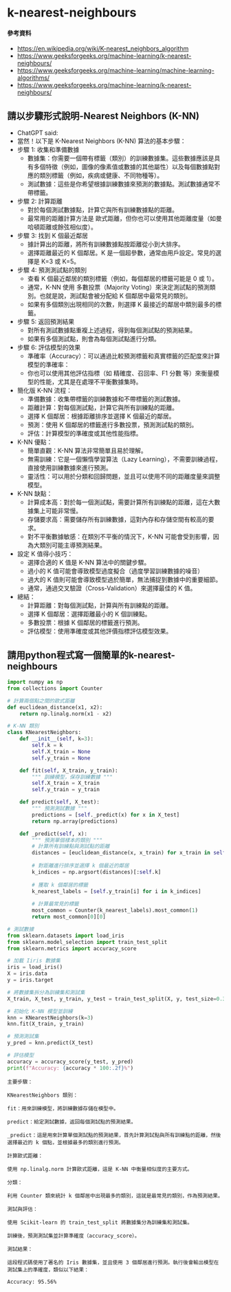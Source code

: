# k-nearest-neighbours

#### 參考資料
- https://en.wikipedia.org/wiki/K-nearest_neighbors_algorithm
- https://www.geeksforgeeks.org/machine-learning/k-nearest-neighbours/
- https://www.geeksforgeeks.org/machine-learning/machine-learning-algorithms/
- https://www.geeksforgeeks.org/machine-learning/k-nearest-neighbours/
## 請以步驟形式說明-Nearest Neighbors (K-NN)
- ChatGPT said:
- 當然！以下是 K-Nearest Neighbors (K-NN) 算法的基本步驟：
- 步驟 1: 收集和準備數據
  - 數據集：你需要一個帶有標籤（類別）的訓練數據集。這些數據應該是具有多個特徵（例如，圖像的像素值或數據的其他屬性）以及每個數據點對應的類別標籤（例如，疾病或健康、不同物種等）。
  - 測試數據：這些是你希望根據訓練數據來預測的數據點。測試數據通常不帶標籤。
- 步驟 2: 計算距離
  - 對於每個測試數據點，計算它與所有訓練數據點的距離。
  - 最常用的距離計算方法是 歐式距離，但你也可以使用其他距離度量（如曼哈頓距離或餘弦相似度）。
- 步驟 3: 找到 K 個最近鄰居
  - 據計算出的距離，將所有訓練數據點按距離從小到大排序。
  - 選擇距離最近的 K 個鄰居。K 是一個超參數，通常由用戶設定。常見的選擇是 K=3 或 K=5。
- 步驟 4: 預測測試點的類別
  - 查看 K 個最近鄰居的類別標籤（例如，每個鄰居的標籤可能是 0 或 1）。
  - 通常，K-NN 使用 多數投票（Majority Voting）來決定測試點的預測類別。也就是說，測試點會被分配給 K 個鄰居中最常見的類別。
  - 如果有多個類別出現相同的次數，則選擇 K 最接近的鄰居中類別最多的標籤。
- 步驟 5: 返回預測結果
  - 對所有測試數據點重複上述過程，得到每個測試點的預測結果。
  - 如果有多個測試點，則會為每個測試點進行分類。
- 步驟 6: 評估模型的效果
  - 準確率（Accuracy）：可以通過比較預測標籤和真實標籤的匹配度來計算模型的準確率：
  - 你也可以使用其他評估指標（如 精確度、召回率、F1 分數 等）來衡量模型的性能，尤其是在處理不平衡數據集時。
- 簡化版 K-NN 流程： 
  - 準備數據：收集帶標籤的訓練數據和不帶標籤的測試數據。
  - 距離計算：對每個測試點，計算它與所有訓練點的距離。
  - 選擇 K 個鄰居：根據距離排序並選擇 K 個最近的鄰居。
  - 預測：使用 K 個鄰居的標籤進行多數投票，預測測試點的類別。
  - 評估：計算模型的準確度或其他性能指標。
- K-NN 優點：
  - 簡單直觀：K-NN 算法非常簡單且易於理解。
  - 無需訓練：它是一個懶惰學習算法（Lazy Learning），不需要訓練過程，直接使用訓練數據來進行預測。
  - 靈活性：可以用於分類和回歸問題，並且可以使用不同的距離度量來調整模型。
- K-NN 缺點：
  - 計算成本高：對於每一個測試點，需要計算所有訓練點的距離，這在大數據集上可能非常慢。
  - 存儲要求高：需要儲存所有訓練數據，這對內存和存儲空間有較高的要求。
  - 對不平衡數據敏感：在類別不平衡的情況下，K-NN 可能會受到影響，因為大類別可能主導預測結果。
- 設定 K 值得小技巧：
  - 選擇合適的 K 值是 K-NN 算法中的關鍵步驟。
  - 過小的 K 值可能會導致模型過度擬合（過度學習訓練數據的噪音）
  - 過大的 K 值則可能會導致模型過於簡單，無法捕捉到數據中的重要細節。
  - 通常，通過交叉驗證（Cross-Validation）來選擇最佳的 K 值。
- 總結：
  - 計算距離：對每個測試點，計算與所有訓練點的距離。
  - 選擇 K 個鄰居：選擇距離最小的 K 個訓練點。
  - 多數投票：根據 K 個鄰居的標籤進行預測。
  - 評估模型：使用準確度或其他評價指標評估模型效果。

## 請用python程式寫一個簡單的k-nearest-neighbours
```python
import numpy as np
from collections import Counter

# 計算兩個點之間的歐式距離
def euclidean_distance(x1, x2):
    return np.linalg.norm(x1 - x2)

# K-NN 類別
class KNearestNeighbors:
    def __init__(self, k=3):
        self.k = k
        self.X_train = None
        self.y_train = None

    def fit(self, X_train, y_train):
        """ 訓練模型，保存訓練數據 """
        self.X_train = X_train
        self.y_train = y_train

    def predict(self, X_test):
        """ 預測測試數據 """
        predictions = [self._predict(x) for x in X_test]
        return np.array(predictions)

    def _predict(self, x):
        """ 預測單個樣本的類別 """
        # 計算所有訓練點與測試點的距離
        distances = [euclidean_distance(x, x_train) for x_train in self.X_train]
        
        # 對距離進行排序並選擇 k 個最近的鄰居
        k_indices = np.argsort(distances)[:self.k]
        
        # 獲取 k 個鄰居的標籤
        k_nearest_labels = [self.y_train[i] for i in k_indices]
        
        # 計算最常見的標籤
        most_common = Counter(k_nearest_labels).most_common(1)
        return most_common[0][0]

# 測試數據
from sklearn.datasets import load_iris
from sklearn.model_selection import train_test_split
from sklearn.metrics import accuracy_score

# 加載 Iiris 數據集
iris = load_iris()
X = iris.data
y = iris.target

# 將數據集拆分為訓練集和測試集
X_train, X_test, y_train, y_test = train_test_split(X, y, test_size=0.3, random_state=42)

# 初始化 K-NN 模型並訓練
knn = KNearestNeighbors(k=3)
knn.fit(X_train, y_train)

# 預測測試集
y_pred = knn.predict(X_test)

# 評估模型
accuracy = accuracy_score(y_test, y_pred)
print(f"Accuracy: {accuracy * 100:.2f}%")
```
```
主要步驟：

KNearestNeighbors 類別：

fit：用來訓練模型，將訓練數據存儲在模型中。

predict：給定測試數據，返回每個測試點的預測結果。

_predict：這是用來計算單個測試點的預測結果，首先計算測試點與所有訓練點的距離，然後選擇最近的 k 個點，並根據最多的類別進行預測。

計算歐式距離：

使用 np.linalg.norm 計算歐式距離，這是 K-NN 中衡量相似度的主要方式。

分類：

利用 Counter 類來統計 k 個鄰居中出現最多的類別，這就是最常見的類別，作為預測結果。

測試與評估：

使用 Scikit-learn 的 train_test_split 將數據集分為訓練集和測試集。

訓練後，預測測試集並計算準確度（accuracy_score）。

測試結果：

這段程式碼使用了著名的 Iris 數據集，並且使用 3 個鄰居進行預測。執行後會輸出模型在測試集上的準確度，類似以下結果：

Accuracy: 95.56%
```
